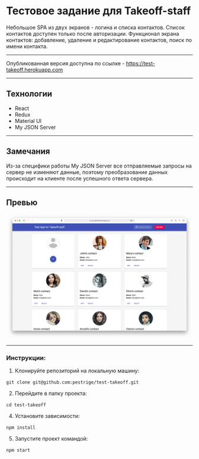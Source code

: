 # Тестовое задание для Takeoff-staff

Небольшое SPA из двух экранов - логина и списка контактов. 
Список контактов доступен только после авторизации.
Функционал экрана контактов: добавление, удаление и редактирование контактов, поиск по имени контакта.

---

Опубликованная версия доступна по ссылке - https://test-takeoff.herokuapp.com

---

## Технологии
 - React
 - Redux
 - Material UI
 - My JSON Server

---

## Замечания

Из-за специфики работы My JSON Server все отправляемые запросы на сервер не изменяют данные, поэтому
преобразование данных происходит на клиенте после успешного ответа сервера.

---

## Превью
![Скриншот главной страницы](preview.png)

---
### Инструкции:
1. Клонируйте репозиторий на локальную машину:
~~~
git clone git@github.com:pestrige/test-takeoff.git
~~~
2. Перейдите в папку проекта:
~~~
cd test-takeoff
~~~
4. Установите зависимости:
~~~
npm install
~~~
5. Запустите проект командой:
~~~
npm start
~~~
